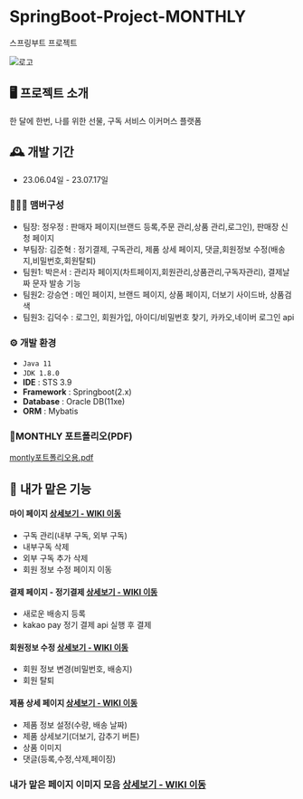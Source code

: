 # SpringBoot-Project-MONTHLY
스프링부트 프로젝트
<br>

![로고 ](https://github.com/dafssdf/Spring_Portfoilo/assets/95078635/0e830cb0-bcd1-4da5-b0d9-d3d770321fcf)

## 🖥️ 프로젝트 소개
한 달에 한번, 나를 위한 선물, 구독 서비스 이커머스 플랫폼
<br>

## 🕰️ 개발 기간
* 23.06.04일 - 23.07.17일

### 🧑‍🤝‍🧑 맴버구성
 - 팀장: 정우정 : 판매자 페이지(브랜드 등록,주문 관리,상품 관리,로그인), 판매장 신청 페이지
 - 부팀장: 김준혁 : 정기결제, 구독관리, 제품 상세 페이지, 댓글,회원정보 수정(배송지,비밀번호,회원탈퇴) 
 - 팀원1: 박은서 : 관리자 페이지(차트페이지,회원관리,상품관리,구독자관리), 결제날짜 문자 발송 기능
 - 팀원2: 강승연 : 메인 페이지, 브랜드 페이지, 상품 페이지, 더보기 사이드바, 상품검색
 - 팀원3: 김덕수 : 로그인, 회원가입, 아이디/비밀번호 찾기, 카카오,네이버 로그인 api

### ⚙️ 개발 환경
- `Java 11`
- `JDK 1.8.0`
- **IDE** : STS 3.9
- **Framework** : Springboot(2.x)
- **Database** : Oracle DB(11xe)
- **ORM** : Mybatis

### 🧾MONTHLY 포트폴리오(PDF)
[montly포트폴리오용.pdf](https://github.com/dafssdf/Spring_Portfoilo/files/12191002/montly.pdf)


## 📌 내가 맡은 기능
#### 마이 페이지 <a href="https://github.com/dafssdf/Spring_Portfoilo/wiki/%EB%A7%88%EC%9D%B4-%ED%8E%98%EC%9D%B4%EC%A7%80" >상세보기 - WIKI 이동</a>
- 구독 관리(내부 구독, 외부 구독)
- 내부구독 삭제
- 외부 구독 추가 삭제
- 회원 정보 수정 페이지 이동

#### 결제 페이지 - 정기결제 <a href="https://github.com/dafssdf/Spring_Portfoilo/wiki/%EA%B2%B0%EC%A0%9C-%ED%8E%98%EC%9D%B4%EC%A7%80" >상세보기 - WIKI 이동</a>
- 새로운 배송지 등록
- kakao pay 정기 결제 api 실행 후 결제

#### 회원정보 수정 <a href="https://github.com/dafssdf/Spring_Portfoilo/wiki/%ED%9A%8C%EC%9B%90%EC%A0%95%EB%B3%B4-%EC%88%98%EC%A0%95" >상세보기 - WIKI 이동</a>
- 회원 정보 변경(비밀번호, 배송지)
- 회원 탈퇴

#### 제품 상세 페이지 <a href="https://github.com/dafssdf/Spring_Portfoilo/wiki/%EC%A0%9C%ED%92%88-%EC%83%81%EC%84%B8-%ED%8E%98%EC%9D%B4%EC%A7%80" >상세보기 - WIKI 이동</a>
- 제품 정보 설정(수량, 배송 날짜)
- 제품 상세보기(더보기, 감추기 버튼)
- 상품 이미지
- 댓글(등록,수정,삭제,페이징)

### 내가 맡은 페이지 이미지 모음 <a href="https://github.com/dafssdf/Spring_Portfoilo/wiki/%EB%82%B4%EA%B0%80-%EB%A7%A1%EC%9D%80-%ED%8E%98%EC%9D%B4%EC%A7%80-%EC%9D%B4%EB%AF%B8%EC%A7%80-%EB%AA%A8%EC%9D%8C" >상세보기 - WIKI 이동</a>
